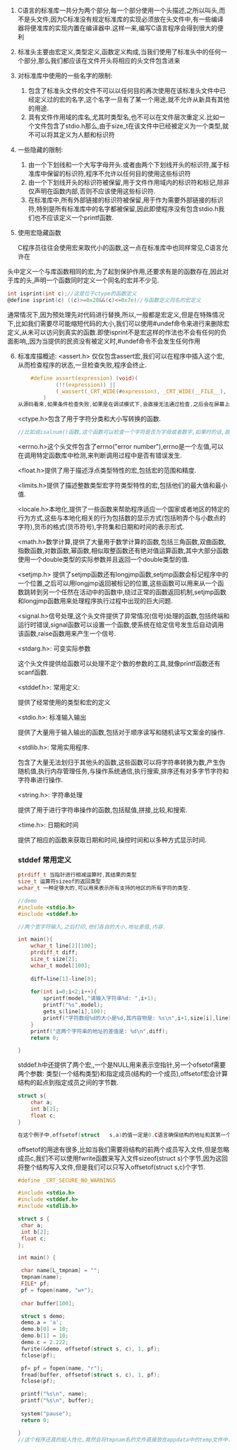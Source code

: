 1. C语言的标准库一共分为两个部分,每一个部分使用一个头描述,之所以叫头,而不是头文件,因为C标准没有规定标准库的实现必须放在头文件中,有一些编译器将便准库的实现内置在编译器中.这样一来,编写C语言程序会得到很大的便利

2. 标准头主要由宏定义,类型定义,函数定义构成,当我们使用了标准头中的任何一个部分,那么我们都应该在文件开头将相应的头文件包含进来

3. 对标准库中使用的一些名字的限制:

   1. 包含了标准头文件的文件不可以以任何目的再次使用在该标准头文件中已经定义过的宏的名字,这个名字一旦有了某一个用途,就不允许从新具有其他的用途.
   2. 具有文件作用域的库名,尤其时类型名,也不可以在文件层次重定义.比如一个文件包含了stdio.h那么,由于size_t在该文件中已经被定义为一个类型,就不可以将其定义为人额和标识符

4. 一些隐藏的限制:

   1. 由一个下划线和一个大写字母开头.或者由两个下划线开头的标识符,属于标准库中保留的标识符,程序不允许以任何目的使用这些标识符
   2. 由一个下划线开头的标识符被保留,用于文件作用域内的标识符和标记,除非仅声明在函数内部,否则不应该使用这些标识符.
   3. 在标准库中,所有外部链接的标识符被保留,用于作为需要外部链接的标识符,特别是所有标准库中的名字都被保留,因此即使程序没有包含stdio.h我们也不应该定义一个printf函数.

5. 使用宏隐藏函数

   C程序员往往会使用宏来取代小的函数,这一点在标准库中也同样常见,C语言允许在

头中定义一个与库函数相同的宏,为了起到保护作用,还要求有是的函数存在,因此对于库的头,声明一个函数同时定义一个同名的宏并不少见.

```c
int isprint(int c);//这是位于ctype的函数定义
@define isprint(c) ((c)>=0x20&&(c)<=0x7e)//与函数定义同名的宏定义
```

通常情况下,因为预处理先对代码进行替换,所以,一般都是宏定义,但是在特殊情况下,比如我们需要尽可能缩短代码的大小,我们可以使用#undef命令来进行来删除宏定义,从未可以访问到真实的函数.即使isprint不是宏这样的作法也不会有任何的负面影响,,因为当提供的民资没有被定义时,#undef命令不会发生任何作用

6. 标准库描概述:
   <assert.h> 仅仅包含assert宏,我们可以在程序中插入这个宏,从而检查程序的状态,一旦检查失败,程序会终止.

   ```c
       #define assert(expression) (void)(                                                       \
               (!!(expression)) ||                                                              \
               (_wassert(_CRT_WIDE(#expression), _CRT_WIDE(__FILE__), (unsigned)(__LINE__)), 0) \
           )
   从源码看来,如果条件检查失败,如果是在调试模式下,会直接无法通过检查,之后会在屏幕上打印出错位置.
   ```

   <ctype.h>包含了用于字符分类和大小写转换的函数.

   ```c
   //比如说isalnum()函数,这个函数可以检查一个字符是否为字母或者数字,如果时的话,就为1否则为0.
   ```

   <errno.h>这个头文件包含了errno("error number"),errno是一个左值,可以在调用特定函数库中检测,来判断调用过程中是否有错误发生.

   <float.h>提供了用于描述浮点类型特性的宏,包括宏的范围和精度.

   <limits.h>提供了描述整数类型宏字符类型特性的宏,包括他们的最大值和最小值.

   <locale.h>本地化,提供了一些函数来帮助程序适应一个国家或者地区的特定的行为方式,这些与本地化相关的行为包括数的显示方式(包括哟弄个与小数点的字符),货币的格式(货币符号),字符集和日期和时间的表示形式.

   <math.h>数学计算,提供了大量用于数学计算的函数,包括三角函数,双曲函数,指数函数,对数函数,幂函数,相似取整函数还有绝对值运算函数,其中大部分函数使用一个double类型的实际参数并且返回一个double类型的值.

   <setjmp.h> 提供了setjmp函数还有longjmp函数,setjmp函数会标记程序中的一个位置,之后可以用longjmp返回被标记的位置,这些函数可以用来从一个函数跳转到另一个任然在活动中的函数中,绕过正常的函数返回机制,setjmp函数和longjmp函数用来处理程序执行过程中出现的巨大问题.

   <signal.h>信号处理,这个头文件提供了异常情况(信号)处理的函数,包括终端和运行时错误,signal函数可以设置一个函数,使系统在给定信号发生后自动调用该函数,raise函数用来产生一个信号.

   <stdarg.h>: 可变实际参数
   
   这个头文件提供给函数可以处理不定个数的参数的工具,就像printf函数还有scanf函数.
   
   <stddef.h>: 常用定义:
   
   提供了经常使用的类型和宏的定义
   
   <stdio.h>: 标准输入输出
   
   提供了大量用于输入输出的函数,包括对于顺序读写和随机读写文案金的操作.
   
   <stdlib.h>: 常用实用程序.
   
   包含了大量无法划归于其他头的函数,这些函数可以将字符串转换为数,产生伪随机值,执行内存管理任务,与操作系统通信,执行搜索,排序还有对多字节字符和字符串进行操作.
   
   <string.h>: 字符串处理
   
   提供了用于进行字符串操作的函数,包括赋值,拼接,比较,和搜索.
   
   <time.h>: 日期和时间
   
   提供了相应的函数来获取日期和时间,操控时间和以多种方式显示时间.
   
   
   
   ### stddef 常用定义
   
   ```c
   ptrdiff_t 当指针进行相减运算时,其结果的类型
   size_t 运算符sizeof的返回类型
   wchar_t 一种足够大的,可以用来表示所有支持的地区的所有字符的类型.
   ```
   
   ```c
   //demo
   #include <stdio.h>
   #include <stddef.h>
   
   //两个宽字符输入,之后打印,他们各自的大小,地址差值,内容.
   
   int main(){
       wchar_t line[2][100];
       ptrdiff_t diff;
       size_t size[2];
       wchar_t model[100];
       
       diff=line[1]-line[0];
       
       for(int i=0;i<2;i++){
           sprintf(model,"请输入字符串%d: ",i+1);
           printf("%s",model);
           gets_s(line[i],100);
           printf("字符数组%d的大小是%d,其内容物是: %s\n",i+1,size[i],line[i]);
       }
       printf("这两个字符串的地址的差值是: %d\n",diff);
       return 0;
   
   }
   ```
   
   stddef.h中还提供了两个宏,,一个是NULL用来表示空指针,另一个ofsetof需要两个参数: 类型(一个结构类型)和指定成员(结构的一个成员),offsetof宏会计算结构的起点到指定成员之间的字节数.
   
   ```c
   struct s{
       char a;
       int b[2];
       float c;
   }
   
   在这个例子中,offsetof(struct 	s,a)的值一定是0.C语言确保结构的地址和其第一个成员的地址相同.我们无法确定的说出b和c的偏移量是多少,一种可能是offsetof(struct s,b)的大小是1,因为a的长度是一个字节,offsetof(struct s,c)大小是5,假设整数是16位,但是一些编译器会在结构中留下一些,从而会影响到offsetof的值,例如对于a下面留下一个无效字节的编译器,bc的偏移量应该是2和6,这就是offsetof的优点,对于任何编译器,其都会返回一个正确的偏移量,这样我们可以编写一个移植性很好的程序.
   ```
   
   offsetof的用途有很多,比如当我们需要将结构的前两个成员写入文件,但是忽略成员c,我们不可以使用fwrite函数来写入文件sizeof(struct s)个字节,因为这回将整个结构写入文件,但是我们可以只写入offsetof(struct s,c)个字节.
   
   ```c
   #define _CRT_SECURE_NO_WARNINGS
   
   #include <stdio.h>
   #include <stddef.h>
   #include <stdlib.h>
   
   struct s {
   	char a;
   	int b[2];
   	float c;
   };
   
   int main() {
   
   	char name[L_tmpnam] = "";
   	tmpnam(name);
   	FILE* pf;
   	pf = fopen(name, "w+");
   	
   	char buffer[100];
   
   	struct s demo;
   	demo.a = 'a';
   	demo.b[0] = 10;
   	demo.b[1] = 10;
   	demo.c = 2.222;
   	fwrite(&demo, offsetof(struct s, c), 1, pf);
   	fclose(pf);
   
   	pf= pf = fopen(name, "r");
   	fread(buffer, offsetof(struct s, c), 1, pf);
   	fclose(pf);
   
   	printf("%s\n", name);
   	printf("%s\n", buffer);
      
   	system("pause");
   	return 0;
   
   }
   //这个程序还真的挺人性化,竟然会将tmpnam名的文件直接放在appdata中的temp文件中.
   ```
   
   